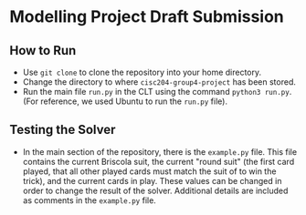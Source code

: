 # Modelling Project Draft Submission

## How to Run
* Use `git clone` to clone the repository into your home directory.
* Change the directory to where `cisc204-group4-project` has been stored.
* Run the main file `run.py` in the CLT using the command `python3 run.py`. (For reference, we used Ubuntu to run the `run.py` file).

## Testing the Solver
* In the main section of the repository, there is the `example.py` file. This file contains the current Briscola suit, the current "round suit" (the first card played, that all other played cards must match the suit of to win the trick), and the current cards in play. These values can be changed in order to change the result of the solver. Additional details are included as comments in the `example.py` file.
